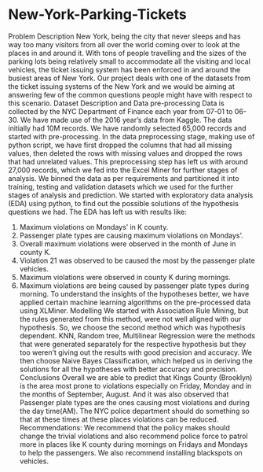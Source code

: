 # New-York-Parking-Tickets
Problem Description
New York, being the city that never sleeps and has way too many visitors from all over the world coming over to look at the places in and around it. With tons of people travelling and the sizes of the parking lots being relatively small to accommodate all the visiting and local vehicles, the ticket issuing system has been enforced in and around the busiest areas of New York. Our project deals with one of the datasets from the ticket issuing systems of the New York and we would be aiming at answering few of the common questions people might have with respect to this scenario.
Dataset Description and Data pre-processing
Data is collected by the NYC Department of Finance each year from 07-01 to 06-30. We have made use of the 2016 year’s data from Kaggle. The data initially had 10M records. We have randomly selected 65,000 records and started with pre-processing. In the data preprocessing stage, making use of python script, we have first dropped the columns that had all missing values, then deleted the rows with missing values and dropped the rows that had unrelated values. This preprocessing step has left us with around 27,000 records, which we fed into the Excel Miner for further stages of analysis. We binned the data as per requirements and partitioned it into training, testing and validation datasets which we used for the further stages of analysis and prediction.
We started with exploratory data analysis (EDA) using python, to find out the possible solutions of the hypothesis questions we had. The EDA has left us with results like:
1.	Maximum violations on Mondays’ in K county. 
2.	Passenger plate types are causing maximum violations on Mondays’.
3.	Overall maximum violations were observed in the month of June in county K.
4.	Violation 21 was observed to be caused the most by the passenger plate vehicles. 
5.	Maximum violations were observed in county K during mornings.
6.	Maximum violations are being caused by passenger plate types during morning.
To understand the insights of the hypotheses better, we have applied certain machine learning algorithms on the pre-processed data using XLMiner.
Modelling
We started with Association Rule Mining, but the rules generated from this method, were not well aligned with our hypothesis. So, we choose the second method which was hypothesis dependent. KNN, Random tree, Multilinear Regression were the methods that were generated separately for the respective hypothesis but they too weren’t giving out the results with good precision and accuracy. We then choose Naive Bayes Classification, which helped us in deriving the solutions for all the hypotheses with better accuracy and precision. 
Conclusions
 	Overall we are able to predict that Kings County (Brooklyn) is the area most prone to violations especially on Friday, Monday and in the months of September, August. And it was also observed that Passenger plate types are the ones causing most violations and during the day time(AM). The NYC police department should do something so that at these times at these places violations can be reduced.
Recommendations:
We recommend that the policy makes should change the trivial violations and also recommend police force to patrol more in places like K county during mornings on Fridays and Mondays to help the passengers. We also recommend installing blackspots on vehicles.
